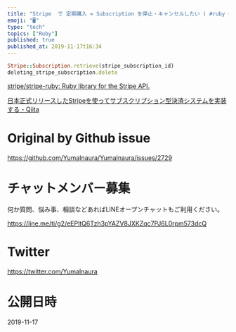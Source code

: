 ```yaml
---
title: "Stripe  で 定期購入 = Subscription を停止・キャンセルしたい ( #ruby gem を利用する例 )"
emoji: "🖥"
type: "tech"
topics: ["Ruby"]
published: true
published_at: 2019-11-17t16:34
---
```


```rb
Stripe::Subscription.retrieve(stripe_subscription_id)
deleting_stripe_subscription.delete
```

[stripe/stripe-ruby: Ruby library for the Stripe API.](https://github.com/stripe/stripe-ruby)

[日本正式リリースしたStripeを使ってサブスクリプション型決済システムを実装する - Qiita](https://qiita.com/tady/items/7617e62b2a5402ebd0fb#%E3%82%A2%E3%82%AB%E3%82%A6%E3%83%B3%E3%83%88%E5%89%8A%E9%99%A4%E6%99%82%E3%81%ABstripesubscription%E3%82%82%E5%89%8A%E9%99%A4%E3%81%99%E3%82%8B)

# Original by Github issue

https://github.com/YumaInaura/YumaInaura/issues/2729








<!-- Update From Qiita API -->

# チャットメンバー募集


何か質問、悩み事、相談などあればLINEオープンチャットもご利用ください。

https://line.me/ti/g2/eEPltQ6Tzh3pYAZV8JXKZqc7PJ6L0rpm573dcQ





# Twitter


https://twitter.com/YumaInaura


<!-- Update From Qiita API -->



# 公開日時

2019-11-17
